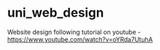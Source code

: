 # uni_web_design
Website design following tutorial on youtube - https://www.youtube.com/watch?v=oYRda7UtuhA
